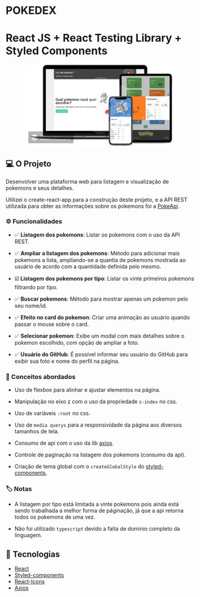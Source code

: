 # POKEDEX
# React JS + React Testing Library + Styled Components

<p align="center">
  <img alt="Pokedex logo" src="./src/assets/img/printscreen.png" width="400px" />
</p>

## :computer: O Projeto

Desenvolver uma plataforma web para listagem e visualização de pokemons e seus detalhes.

Utilizei o create-react-app para a construção deste projeto, e a API REST utilizada para obter as informações sobre os pokemons foi a [PokeApi](https://pokeapi.co/).

### :gear: Funcionalidades

- :white_check_mark: **Listagem dos pokemons**: Listar os pokemons com o uso da API REST.

- :white_check_mark: **Ampliar a listagem dos pokemons**: Método para adicionar mais pokemons a lista, ampliando-se a quantia de pokemons mostrada ao usuário de acordo com a quantidade definida pelo mesmo.

- :ballot_box_with_check: **Listagem dos pokemons por tipo**: Listar os vinte primeiros pokemons filtrando por tipo.

- :white_check_mark: **Buscar pokemons**: Método para mostrar apenas um pokemon pelo seu nome/id.

- :white_check_mark: **Efeito no card do pokemon**: Criar uma animação ao usuário quando passar o mouse sobre o card.

- :white_check_mark: **Selecionar pokemon**: Exibe um modal com mais detalhes sobre o pokemon escolhido, com opção de ampliar a foto.

- :white_check_mark: **Usuário do GitHub**: É possível informar seu usuário do GitHub para exibir sua foto e nome do perfil na página.

### :bookmark_tabs: Conceitos abordados

- Uso de flexbox para alinhar e ajustar elementos na página.

- Manipulação no eixo z com o uso da propriedade `z-index` no css.

- Uso de variáveis `:root` no css.

- Uso de `media querys` para a responsividade da página aos diversos tamanhos de tela.

- Consumo de api com o uso da lib [axios](https://github.com/axios/axios).

- Controle de paginação na listagem dos pokemons (consumo da api).

- Criação de tema global com o `createGlobalStyle` do [styled-components](https://www.styled-components.com/).

### :label: Notas

- A listagem por tipo está limitada a vinte pokemons pois ainda está sendo trabalhada a melhor forma de páginação, já que a api retorna todos os pokemons de uma vez.

- Não foi utilizado `typescript` devido a falta de dominio completo da linguagem.

## :rocket: Tecnologias

-  [React](https://pt-br.reactjs.org/)
-  [Styled-components](https://www.styled-components.com/)
-  [React-Icons](https://react-icons.netlify.com/)
-  [Axios](https://github.com/axios/axios)

